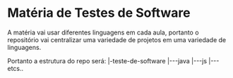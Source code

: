 # Matéria de Testes de Software

A matéria vai usar diferentes linguagens em cada aula, portanto o repositório vai centralizar uma variedade de projetos em uma variedade de linguagens.

Portanto a estrutura do repo será:
    |-teste-de-software
    |---java
    |---js
    |---etcs..
